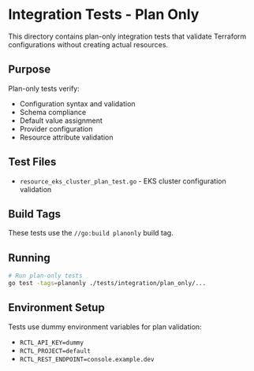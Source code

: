 # Integration Tests - Plan Only

This directory contains plan-only integration tests that validate Terraform configurations without creating actual resources.

## Purpose

Plan-only tests verify:
- Configuration syntax and validation
- Schema compliance
- Default value assignment
- Provider configuration
- Resource attribute validation

## Test Files

- `resource_eks_cluster_plan_test.go` - EKS cluster configuration validation

## Build Tags

These tests use the `//go:build planonly` build tag.

## Running

```bash
# Run plan-only tests
go test -tags=planonly ./tests/integration/plan_only/...
```

## Environment Setup

Tests use dummy environment variables for plan validation:
- `RCTL_API_KEY=dummy`
- `RCTL_PROJECT=default`  
- `RCTL_REST_ENDPOINT=console.example.dev`
